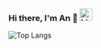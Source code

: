 ### Hi there, I'm An 👋 [<img alt="LinkedIn" width="25px" src="https://cdn.jsdelivr.net/npm/simple-icons@v3/icons/linkedin.svg" />](https://www.linkedin.com/in/anthng/)

![Top Langs](https://github-readme-stats.vercel.app/api/top-langs/?username=anthng&layout=compact)
<!--
**anthng/anthng** is a ✨ _special_ ✨ repository because its `README.md` (this file) appears on your GitHub profile.

Here are some ideas to get you started:

- 🔭 I’m currently working on ...
- 🌱 I’m currently learning ...
- 👯 I’m looking to collaborate on ...
- 🤔 I’m looking for help with ...
- 💬 Ask me about ...
- 📫 How to reach me: ...
- 😄 Pronouns: ...
- ⚡ Fun fact: ...
-->
